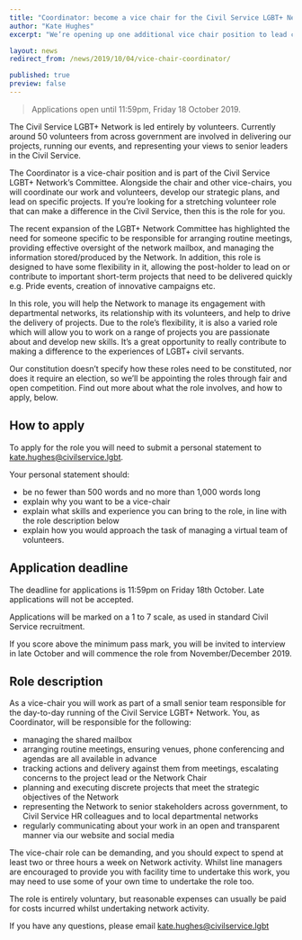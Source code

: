 ```yaml
---
title: "Coordinator: become a vice chair for the Civil Service LGBT+ Network"
author: "Kate Hughes"
excerpt: "We’re opening up one additional vice chair position to lead coordination of our activities and management of meetings."

layout: news
redirect_from: /news/2019/10/04/vice-chair-coordinator/

published: true
preview: false 
---
```


> Applications open until 11:59pm, Friday 18 October 2019.

The Civil Service LGBT+ Network is led entirely by volunteers. Currently around 50 volunteers from across government are involved in delivering our projects, running our events, and representing your views to senior leaders in the Civil Service.

The Coordinator is a vice-chair position and is part of the Civil Service LGBT+ Network’s Committee. Alongside the chair and other vice-chairs, you will coordinate our work and volunteers, develop our strategic plans, and lead on specific projects. If you’re looking for a stretching volunteer role that can make a difference in the Civil Service, then this is the role for you.

The recent expansion of the LGBT+ Network Committee has highlighted the need for someone specific to be responsible for arranging routine meetings, providing effective oversight of the network mailbox, and managing the information stored/produced by the Network.  In addition, this role is designed to have some flexibility in it, allowing the post-holder to lead on or contribute to important short-term projects that need to be delivered quickly e.g. Pride events, creation of innovative campaigns etc. 

In this role, you will help the Network to manage its engagement with departmental networks, its relationship with its volunteers, and help to drive the delivery of projects. Due to the role’s flexibility, it is also a varied role which will allow you to work on a range of projects you are passionate about and develop new skills. It’s a great opportunity to really contribute to making a difference to the experiences of LGBT+ civil servants. 

Our constitution doesn’t specify how these roles need to be constituted, nor does it require an election, so we’ll be appointing the roles through fair and open competition. Find out more about what the role involves, and how to apply, below.

## How to apply

To apply for the role you will need to submit a personal statement to <kate.hughes@civilservice.lgbt>.

Your personal statement should:

- be no fewer than 500 words and no more than 1,000 words long
- explain why you want to be a vice-chair
- explain what skills and experience you can bring to the role, in line with the role description below
- explain how you would approach the task of managing a virtual team of volunteers. 

## Application deadline

The deadline for applications is 11:59pm on Friday 18th October. Late applications will not be accepted.

Applications will be marked on a 1 to 7 scale, as used in standard Civil Service recruitment.

If you score above the minimum pass mark, you will be invited to interview in late October and will commence the role from November/December 2019.

## Role description

As a vice-chair you will work as part of a small senior team responsible for the day-to-day running of the Civil Service LGBT+ Network. You, as Coordinator, will be responsible for the following:

- managing the shared mailbox
- arranging routine meetings, ensuring venues, phone conferencing and agendas are all available in advance
- tracking actions and delivery against them from meetings, escalating concerns to the project lead or the Network Chair
- planning and executing discrete projects that meet the strategic objectives of the Network 
- representing the Network to senior stakeholders across government, to Civil Service HR colleagues and to local departmental networks
- regularly communicating about your work in an open and transparent manner via our website and social media

The vice-chair role can be demanding, and you should expect to spend at least two or three hours a week on Network activity. Whilst line managers are encouraged to provide you with facility time to undertake this work, you may need to use some of your own time to undertake the role too.

The role is entirely voluntary, but reasonable expenses can usually be paid for costs incurred whilst undertaking network activity.

If you have any questions, please email <kate.hughes@civilservice.lgbt>

